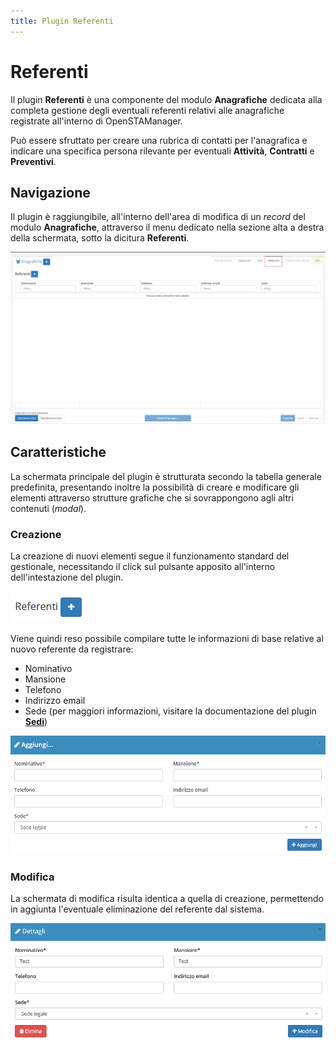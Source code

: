 ```yaml
---
title: Plugin Referenti
---
```


# Referenti

Il plugin **Referenti** è una componente del modulo **Anagrafiche** dedicata alla completa gestione degli eventuali referenti relativi alle anagrafiche registrate all'interno di OpenSTAManager.

Può essere sfruttato per creare una rubrica di contatti per l'anagrafica e indicare una specifica persona rilevante per eventuali **Attività**, **Contratti** e **Preventivi**.

## Navigazione

Il plugin è raggiungibile, all'interno dell'area di modifica di un _record_ del modulo **Anagrafiche**, attraverso il menu dedicato nella sezione alta a destra della schermata, sotto la dicitura **Referenti**.

![Screenshot navigazione referenti](../../../../.gitbook/assets/referenti.PNG)

## Caratteristiche

La schermata principale del plugin è strutturata secondo la tabella generale predefinita, presentando inoltre la possibilità di creare e modificare gli elementi attraverso strutture grafiche che si sovrappongono agli altri contenuti \(_modal_\).

### Creazione

La creazione di nuovi elementi segue il funzionamento standard del gestionale, necessitando il click sul pulsante apposito all'interno dell'intestazione del plugin.

![Aggiungere un referente](../../../../.gitbook/assets/aggiungerereferenti.PNG)

Viene quindi reso possibile compilare tutte le informazioni di base relative al nuovo referente da registrare:

* Nominativo
* Mansione
* Telefono
* Indirizzo email
* Sede \(per maggiori informazioni, visitare la documentazione del plugin [**Sedi**](sedi.md)\)

![Screenshot creazione referenti](../../../../.gitbook/assets/aggiungireferenti.PNG)

### Modifica

La schermata di modifica risulta identica a quella di creazione, permettendo in aggiunta l'eventuale eliminazione del referente dal sistema.

![Screenshot modifica referenti](../../../../.gitbook/assets/modifica-referenti.PNG)



